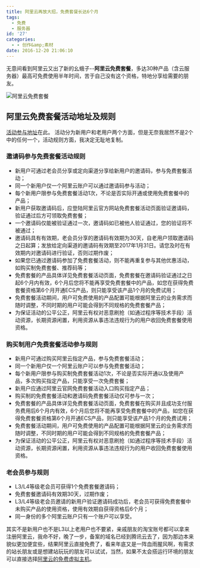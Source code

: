 ```yaml
---
title: 阿里云再放大招，免费套餐长达6个月
tags:
  - 免费
  - 服务器
id: '27'
categories:
  - - 创作&amp;素材
date: 2016-12-20 21:06:10
---
```


无意间看到阿里云又出了新的幺蛾子--**阿里云免费套餐**，多达30种产品（含云服务器）最高可免费使用半年时间，苦于自己没有这个资格，特地分享给需要的朋友。

![阿里云免费套餐](https://ooo.0o0.ooo/2016/12/20/58592c8f8a8be.jpg "阿里云免费套餐")

## 阿里云免费套餐活动地址及规则

[活动参与地址](https://free.aliyun.com/?spm=5176.8142029.101.1.0dbgmB)在此。 活动分为新用户和老用户两个方面，但是无奈我居然不是2个中的任何一个，活动规则方面，我决定无耻地复制。

### 邀请码参与免费套餐活动规则

*   新用户可通过老会员分享或定向渠道分享给新用户的邀请码，参与免费套餐活动；
*   同一个新用户仅一个阿里云账户可以通过邀请码参与活动；
*   每个新用户限参与免费套餐活动1次，不论是否实际开通或使用免费套餐中的产品；
*   新用户获取邀请码后，应登陆阿里云官方网站免费套餐活动页面验证邀请码，验证通过后方可领取免费套餐；
*   一个邀请码仅能被验证通过一次，邀请码如已被他人验证通过，您的验证将不被通过；
*   邀请码具有有效期，老会员分享的邀请码有效期为30天，自老用户领取邀请码之日起算；发放给定向渠道的邀请码有效期至2017年1月31日。请您及时在有效期内对邀请码进行验证，否则过期作废；
*   如果您已通过邀请码参加了免费套餐活动，则不能再重复参与其他优惠活动，如购买制免费套餐、推荐码等；
*   免费套餐的产品具体详见免费套餐活动页面，免费套餐在邀请码验证通过之日起6个月内有效，6个月后您将不能再享受免费套餐中的产品，如您在获得免费套餐资格第6个月开通ECS产品，则只能享受该产品1个月的免费试用；
*   免费套餐活动期间，用户可免费使用的产品配置可能根据阿里云的业务需求而随时调整，不同时期的用户可能会得到不同规格的免费套餐产品；
*   为保证活动的公平公正，阿里云有权对恶意刷抢（如通过程序等技术手段）活动资源，长期资源闲置，利用资源从事违法违规行为的用户收回免费套餐使用资格。

### 购买制用户免费套餐活动参与规则

*   新用户可通过购买阿里云指定产品，参与免费套餐活动；
*   同一个新用户仅一个阿里云账户可以参与免费套餐活动；
*   每个新用户限参与购买制免费套餐活动1次，不论是否实际开通以及使用产品，多次购买指定产品，只能享受一次免费套餐；
*   新用户应通过阿里云官网免费套餐活动入口购买指定产品；
*   购买制的免费套餐活动和邀请码免费套餐活动仅可参与一次；
*   免费套餐的产品具体详见免费套餐活动页面，免费套餐在购买并且成功支付服务费用后6个月内有效，6个月后您将不能再享受免费套餐中的产品，如您在获得免费套餐资格第6个月开通ECS产品，则只能享受该产品1个月的免费试用；
*   免费套餐活动期间，用户可免费使用的产品配置可能根据阿里云的业务需求而随时调整，不同时期的用户可能会得到不同规格的免费套餐产品；
*   为保证活动的公平公正，阿里云有权对恶意刷抢（如通过程序等技术手段）活动资源，长期资源闲置，利用资源从事违法违规行为的用户收回免费套餐使用资格。

### 老会员参与规则

*   L3/L4等级老会员可获得1个免费套餐邀请码；
*   免费套餐邀请码有效期30天，过期作废；
*   L3/L4等级老会员邀请的新用户验证邀请码成功后，老会员可获得免费套餐中未购买产品的使用资格，使用有效期自获得资格后6个月；
*   同一身份的多个阿里云账户只有一个账户可以享受。

其实不是新用户也不是L3以上老用户也不要紧，亲戚朋友的淘宝账号都可以拿来注册阿里云，我命不好，晚了一步，备案的域名已经到腾讯云去了，因为那边本来貌似更加便宜些，结果阿里云直接免费了，看来年底又是一阵血雨腥风啊，有需求的站长朋友或是想建站玩玩的朋友可以试试，当然，如果不太会搭运行环境的朋友可以直接选择[阿里云的免费虚拟主机](https://www.jubuzz.com/share/9.html)。